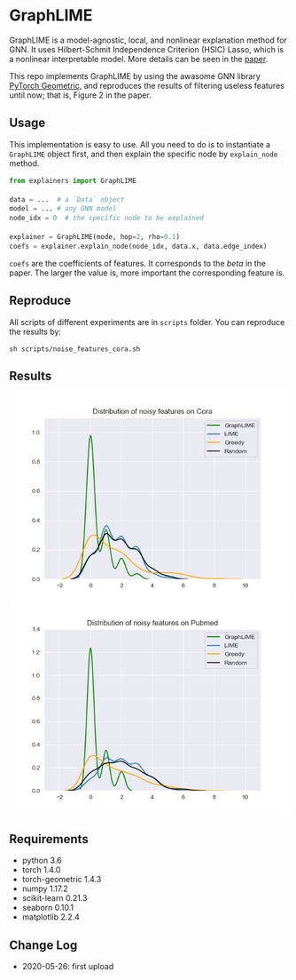 # GraphLIME

GraphLIME is a model-agnostic, local, and nonlinear explanation method for GNN. It uses Hilbert-Schmit Independence Criterion (HSIC) Lasso, which is a nonlinear interpretable model. More details can be seen in the [paper](https://arxiv.org/pdf/2001.06216.pdf).

This repo implements GraphLIME by using the awasome GNN library [PyTorch Geometric](https://github.com/rusty1s/pytorch_geometric), and reproduces the results of filtering useless features until now; that is, Figure 2 in the paper.

## Usage

This implementation is easy to use. All you need to do is to instantiate a `GraphLIME` object first, and then explain the specific node by `explain_node` method.

```python
from explainers import GraphLIME

data = ...  # a `Data` object
model = ... # any GNN model
node_idx = 0  # the specific node to be explained

explainer = GraphLIME(mode, hop=2, rho=0.1)
coefs = explainer.explain_node(node_idx, data.x, data.edge_index)
```

`coefs` are the coefficients of features. It corresponds to the $beta$ in the paper. The larger the value is, more important the corresponding feature is.

## Reproduce

All scripts of different experiments are in `scripts` folder. You can reproduce the results by:

```
sh scripts/noise_features_cora.sh
```

## Results

![](./images/cora.png)
![](./images/pubmed.png)

## Requirements

* python 3.6
* torch 1.4.0
* torch-geometric 1.4.3
* numpy 1.17.2
* scikit-learn 0.21.3
* seaborn 0.10.1
* matplotlib 2.2.4

## Change Log

* 2020-05-26: first upload

